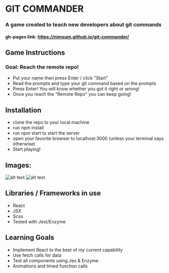 # GIT COMMANDER
### A game created to teach new developers about git commands
#### gh-pages link: https://nimsum.github.io/git-commander/

## Game Instructions

 ### Goal: Reach the remote repo!
 - Put your name then press Enter / click "Start"
 - Read the prompts and type your git command based on the prompts
 - Press Enter! You will know whether you got it right or wrong!
 - Once you reach the "Remote Repo" you can keep going!
 
## Installation
 - clone the repo to your local machine
 - run npm install
 - run npm start to start the server
 - open your favorite browser to localhost:3000 (unless your terminal says otherwise)
 - Start playing!
 
 ## Images:
 ![alt text](https://user-images.githubusercontent.com/22114952/56299484-5cb10280-60f1-11e9-8f6b-6a436855028e.png)
 ![alt text](https://user-images.githubusercontent.com/22114952/56299485-5cb10280-60f1-11e9-96c0-04c7239128c9.png)
 
 ## Libraries / Frameworks in use
 
 - React
 - JSX
 - Scss
 - Tested with Jest/Enzyme
 
 ## Learning Goals 
 - Implement React to the best of my current capability
 - Use fetch calls for data
 - Test all components using Jes & Enzyme
 - Animations and timed function calls
